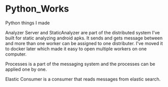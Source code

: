 # Python_Works
Python things I made



Analyzer Server and StaticAnalyzer are part of the distributed system I've built for static analyzing android apks.
It sends and gets message between and more than one worker can be assigned to one distributer.
I've moved it to docker later which made it easy to open multiple workers on one computer.

Processes is a part of the messaging system and the processes can be applied one by one.

Elastic Consumer is a consumer that reads messages from elastic search.
